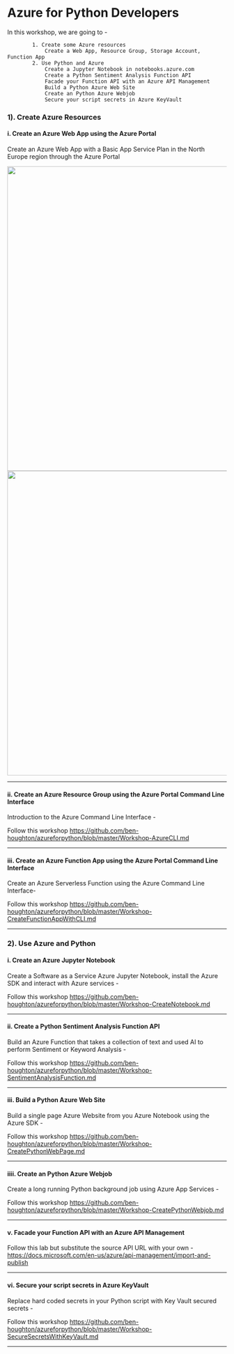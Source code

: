 
# Azure for Python Developers

 In this workshop, we are going to - 

			1. Create some Azure resources
				Create a Web App, Resource Group, Storage Account, Function App
			2. Use Python and Azure 
				Create a Jupyter Notebook in notebooks.azure.com
				Create a Python Sentiment Analysis Function API
				Facade your Function API with an Azure API Management
				Build a Python Azure Web Site
				Create an Python Azure Webjob 
				Secure your script secrets in Azure KeyVault 

 ### 1). Create Azure Resources
 
 #### i. Create an Azure Web App using the Azure Portal
 
 Create an Azure Web App with a Basic App Service Plan in the North Europe region through the Azure Portal
 
 <img src="https://github.com/ben-houghton/azureforpython/blob/master/images/webapp1.PNG" width="700">
 
 <img src="https://github.com/ben-houghton/azureforpython/blob/master/images/webapp2.PNG" width="700">
 
 ---
 
#### ii. Create an Azure Resource Group using the Azure Portal Command Line Interface

Introduction to the Azure Command Line Interface - 

Follow this workshop https://github.com/ben-houghton/azureforpython/blob/master/Workshop-AzureCLI.md

---
			
#### iii. Create an Azure Function App using the Azure Portal Command Line Interface
 
Create an Azure Serverless Function using the Azure Command Line Interface- 

Follow this workshop https://github.com/ben-houghton/azureforpython/blob/master/Workshop-CreateFunctionAppWithCLI.md
 
---

 ### 2). Use Azure and Python
 
 #### i. Create an Azure Jupyter Notebook 
 
 Create a Software as a Service Azure Jupyter Notebook, install the Azure SDK and interact with Azure services -
 
 Follow this workshop https://github.com/ben-houghton/azureforpython/blob/master/Workshop-CreateNotebook.md
 
 ---
 
 #### ii. Create a Python Sentiment Analysis Function API
 
 Build an Azure Function that takes a collection of text and used AI to perform Sentiment or Keyword Analysis -
 
 Follow this workshop https://github.com/ben-houghton/azureforpython/blob/master/Workshop-SentimentAnalysisFunction.md
 
 
 ---
 
 #### iii. Build a Python Azure Web Site
 
 Build a single page Azure Website from you Azure Notebook using the Azure SDK -
 
 Follow this workshop https://github.com/ben-houghton/azureforpython/blob/master/Workshop-CreatePythonWebPage.md
 
 ---

 #### iiii. Create an Python Azure Webjob 
 
 Create a long running Python background job using Azure App Services - 
 
 Follow this workshop  https://github.com/ben-houghton/azureforpython/blob/master/Workshop-CreatePythonWebjob.md
 
 ---
 
 #### v. Facade your Function API with an Azure API Management 
 
Follow this lab but substitute the source API URL with your own - https://docs.microsoft.com/en-us/azure/api-management/import-and-publish 

 ---
 
 #### vi. Secure your script secrets in Azure KeyVault 
 
 Replace hard coded secrets in your Python script with Key Vault secured secrets  - 
 
 Follow this workshop  https://github.com/ben-houghton/azureforpython/blob/master/Workshop-SecureSecretsWithKeyVault.md
 
 ---
